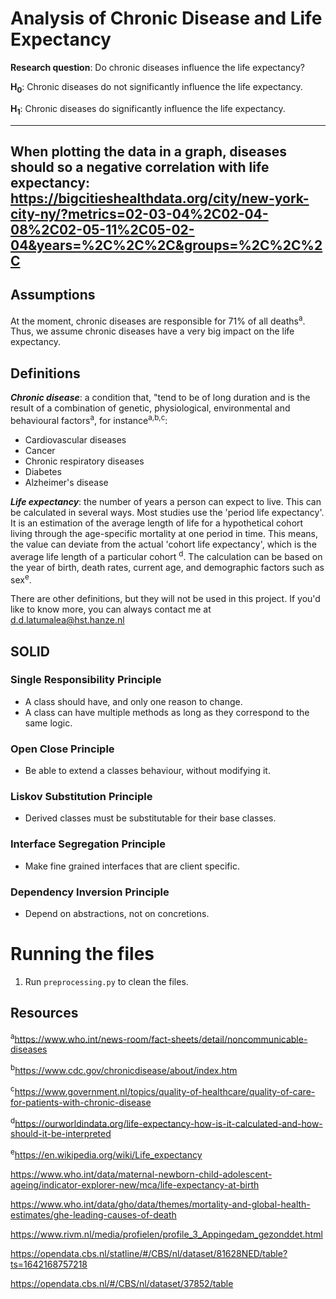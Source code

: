 # Analysis of Chronic Disease and Life Expectancy

**Research question**: Do chronic diseases influence the life expectancy?

**H<sub>0</sub>**: Chronic diseases do not significantly influence the life expectancy.

**H<sub>1</sub>**: Chronic diseases do significantly influence the life expectancy.

-------
When plotting the data in a graph, diseases should so a negative correlation with life expectancy:
https://bigcitieshealthdata.org/city/new-york-city-ny/?metrics=02-03-04%2C02-04-08%2C02-05-11%2C05-02-04&years=%2C%2C%2C&groups=%2C%2C%2C
-------

## Assumptions
At the moment, chronic diseases are responsible
for 71% of all deaths<sup>a</sup>. Thus, we assume chronic diseases have a very big impact on the life expectancy.

## Definitions
***Chronic disease***: a condition that, "tend to be of long duration and is the result of a
combination of genetic, physiological, environmental and behavioural factors<sup>a</sup>, for instance<sup>a,b,c</sup>:
<ul>
<li>Cardiovascular diseases</li>
<li>Cancer</li>
<li>Chronic respiratory diseases</li>
<li>Diabetes</li>
<li>Alzheimer's disease</li>
</ul>

***Life expectancy***: the number of years a person can expect to live. 
This can be calculated in several ways. Most studies use the 'period life expectancy'. It is an estimation of the average length of life
for a hypothetical cohort living through the age-specific mortality at one period in time. This means, the value can
deviate from the actual 'cohort life expectancy', which is the average life length of a particular cohort <sup>d</sup>.
The calculation can be based on the year of birth, death rates, current age, and demographic factors such as sex<sup>e</sup>.    

There are other definitions, but they will not be used in this project. If you'd like to know more, you can always contact me at d.d.latumalea@hst.hanze.nl

## SOLID
### Single Responsibility Principle
- A class should have, and only one reason to change.
- A class can have multiple methods as long as they correspond to the same logic.

### Open Close Principle
- Be able to extend a classes behaviour, without modifying it.

### Liskov Substitution Principle
- Derived classes must be substitutable for their base classes.

### Interface Segregation Principle
- Make fine grained interfaces that are client specific.

### Dependency Inversion Principle
- Depend on abstractions, not on concretions.

# Running the files
1) Run `preprocessing.py` to clean the files.

## Resources
<sup>a</sup>https://www.who.int/news-room/fact-sheets/detail/noncommunicable-diseases

<sup>b</sup>https://www.cdc.gov/chronicdisease/about/index.htm

<sup>c</sup>https://www.government.nl/topics/quality-of-healthcare/quality-of-care-for-patients-with-chronic-disease

<sup>d</sup>https://ourworldindata.org/life-expectancy-how-is-it-calculated-and-how-should-it-be-interpreted

<sup>e</sup>https://en.wikipedia.org/wiki/Life_expectancy

https://www.who.int/data/maternal-newborn-child-adolescent-ageing/indicator-explorer-new/mca/life-expectancy-at-birth

https://www.who.int/data/gho/data/themes/mortality-and-global-health-estimates/ghe-leading-causes-of-death

https://www.rivm.nl/media/profielen/profile_3_Appingedam_gezonddet.html

https://opendata.cbs.nl/statline/#/CBS/nl/dataset/81628NED/table?ts=1642168757218

https://opendata.cbs.nl/#/CBS/nl/dataset/37852/table

